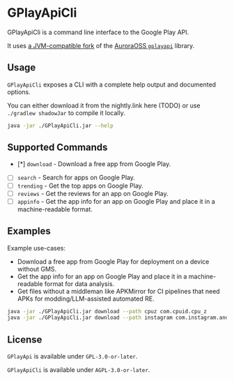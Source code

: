 # GPlayApiCli

GPlayApiCli is a command line interface to the Google Play API.

It uses [a JVM-compatible fork](https://github.com/regulad/GPlayApi) of the [AuroraOSS `gplayapi`](https://gitlab.com/AuroraOSS/gplayapi) library.

## Usage

`GPlayApiCli` exposes a CLI with a complete help output and documented options.

You can either download it from the nightly.link here (TODO) or use `./gradlew shadowJar` to compile it locally.

```bash
java -jar ./GPlayApiCli.jar --help
```

## Supported Commands

* [*] `download` - Download a free app from Google Play.
* [ ] `search` - Search for apps on Google Play.
* [ ] `trending` - Get the top apps on Google Play.
* [ ] `reviews` - Get the reviews for an app on Google Play.
* [ ] `appinfo` - Get the app info for an app on Google Play and place it in a machine-readable format.

## Examples

Example use-cases:
* Download a free app from Google Play for deployment on a device without GMS.
* Get the app info for an app on Google Play and place it in a machine-readable format for data analysis.
* Get files without a middleman like APKMirror for CI pipelines that need APKs for modding/LLM-assisted automated RE.

```bash
java -jar ./GPlayApiCli.jar download --path cpuz com.cpuid.cpu_z
java -jar ./GPlayApiCli.jar download --path instagram com.instagram.android
```

## License

`GPlayApi` is available under `GPL-3.0-or-later`.

`GPlayApiCli` is available under `AGPL-3.0-or-later`.
